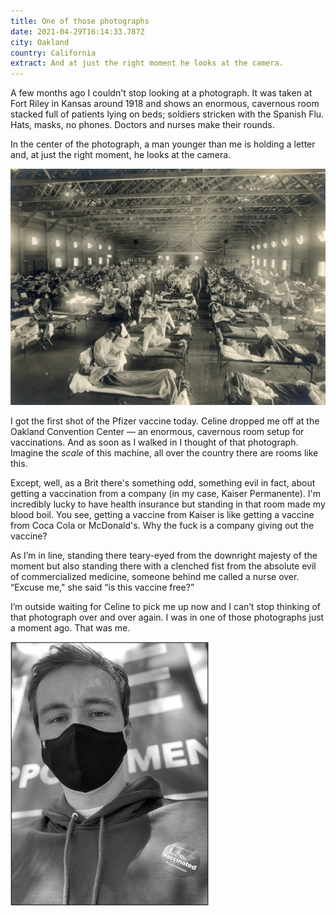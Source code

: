 ```yaml
---
title: One of those photographs
date: 2021-04-29T16:14:33.787Z
city: Oakland
country: California
extract: And at just the right moment he looks at the camera.
---
```

A few months ago I couldn't stop looking at a photograph. It was taken at Fort Riley in Kansas around 1918 and shows an enormous, cavernous room stacked full of patients lying on beds; soldiers stricken with the Spanish Flu. Hats, masks, no phones. Doctors and nurses make their rounds. 

In the center of the photograph, a man younger than me is holding a letter and, at just the right moment, he looks at the camera.

![A photograph taken around 1918 of soldiers lying in beds during the Spanish Flu](uploads/2560px-emergency_hospital_during_influenza_epidemic-_camp_funston-_kansas_-_ncp_1603.jpeg)

I got the first shot of the Pfizer vaccine today. Celine dropped me off at the Oakland Convention Center — an enormous, cavernous room setup for vaccinations. And as soon as I walked in I thought of that photograph. Imagine the _scale_ of this machine, all over the country there are rooms like this.

Except, well, as a Brit there's something odd, something evil in fact, about getting a vaccination from a company (in my case, Kaiser Permanente). I'm incredibly lucky to have health insurance but standing in that room made my blood boil. You see, getting a vaccine from Kaiser is like getting a vaccine from Coca Cola or McDonald's. Why the fuck is a company giving out the vaccine?

As I’m in line, standing there teary-eyed from the downright majesty of the moment but also standing there with a clenched fist from the absolute evil of commercialized medicine, someone behind me called a nurse over. “Excuse me," she said “is this vaccine free?”

I’m outside waiting for Celine to pick me up now and I can’t stop thinking of that photograph over and over again. I was in one of those photographs just a moment ago. That was me.

![A picture of me with the vaccine sticker](uploads/d7948191-77d5-4fc7-aa48-c63e3b075325_1_105_c-1.jpg)